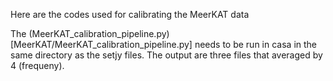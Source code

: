 Here are the codes used for calibrating the MeerKAT data

The (MeerKAT_calibration_pipeline.py)[MeerKAT/MeerKAT_calibration_pipeline.py] needs to be run in casa in the same directory as the setjy files. The output are three files that averaged by 4 (frequeny).
